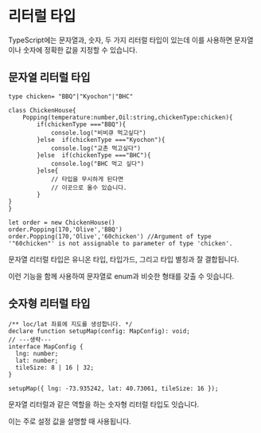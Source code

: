 # 리터럴 타입

TypeScript에는 문자열과, 숫자, 두 가지 리터럴 타입이 있는데 이를 사용하면 문자열이나 숫자에 정확한 값을 지정할 수 있습니다. 

## 문자열 리터럴 타입

```tsx
type chicken= "BBQ"|"Kyochon"|"BHC"

class ChickenHouse{
    Popping(temperature:number,Oil:string,chickenType:chicken){
        if(chickenType ==="BBQ"){
            console.log("비비큐 먹고싶다")
        }else  if(chickenType ==="Kyochon"){
            console.log("교촌 먹고싶다")
        }else  if(chickenType ==="BHC"){
            console.log("BHC 먹고 싶다")
        }else{
            // 타입을 무시하게 된다면
            // 이곳으로 올수 있습니다.
        }
}
}

let order = new ChickenHouse()
order.Popping(170,'Olive','BBQ')
order.Popping(170,'Olive','60chicken') //Argument of type '"60chicken"' is not assignable to parameter of type 'chicken'.
```

문자열 리터럴 타입은 유니온 타입, 타입가드, 그리고 타입 별칭과 잘 결합됩니다.

이런 기능을 함께 사용하여 문자열로  enum과 비슷한 형태를 갖출 수 잇습니다.

## 숫자형 리터럴 타입

```tsx
/** loc/lat 좌표에 지도를 생성합니다. */
declare function setupMap(config: MapConfig): void;
// ---생략---
interface MapConfig {
  lng: number;
  lat: number;
  tileSize: 8 | 16 | 32;
}

setupMap({ lng: -73.935242, lat: 40.73061, tileSize: 16 });
```

문자열 리터럴과 같은 역할을 하는 숫자형 리터럴 타입도 잇습니다.

이는 주로 설정 값을 설명할 때 사용됩니다.